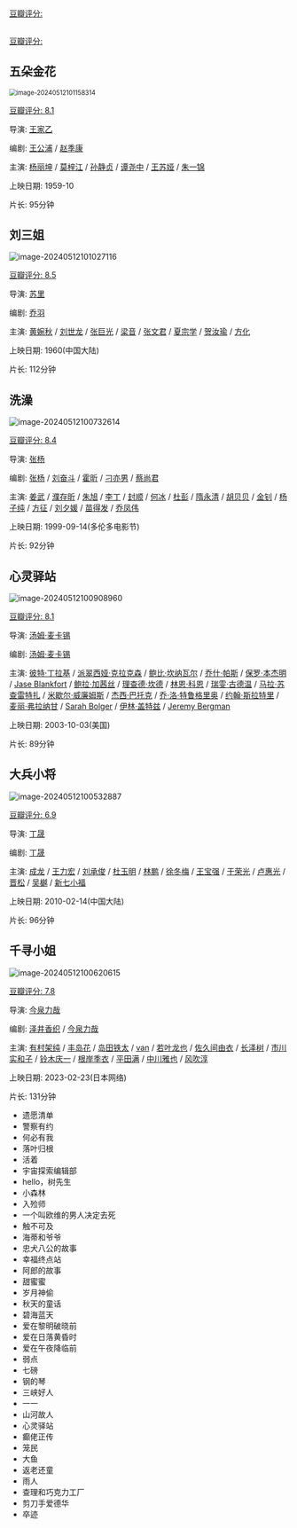 ## 

[豆瓣评分: ]()

## 

[豆瓣评分: ]()

## 五朵金花

<img src="./shenghuo/image-20240512101158314.png" alt="image-20240512101158314" style="zoom:80%;" />

[豆瓣评分: 8.1](https://movie.douban.com/subject/1451563/)

导演: [王家乙](https://movie.douban.com/celebrity/1315903/)

编剧: [王公浦](https://movie.douban.com/celebrity/1329617/) / [赵季康](https://movie.douban.com/celebrity/1329618/)

主演: [杨丽坤](https://movie.douban.com/celebrity/1047617/) / [莫梓江](https://movie.douban.com/celebrity/1329619/) / [孙静贞](https://movie.douban.com/celebrity/1329620/) / [谭尧中](https://movie.douban.com/celebrity/1329621/) / [王苏娅](https://movie.douban.com/celebrity/1316923/) / [朱一锦](https://movie.douban.com/celebrity/1329622/)

上映日期: 1959-10

片长: 95分钟

## 刘三姐

![image-20240512101027116](./shenghuo/image-20240512101027116.png)

[豆瓣评分: 8.5](https://movie.douban.com/subject/1298755/)

导演: [苏里](https://movie.douban.com/celebrity/1315794/)

编剧: [乔羽](https://movie.douban.com/celebrity/1315964/)

主演: [黄婉秋](https://movie.douban.com/celebrity/1093959/) / [刘世龙](https://movie.douban.com/celebrity/1331541/) / [张巨光](https://movie.douban.com/celebrity/1370230/) / [梁音](https://movie.douban.com/celebrity/1275909/) / [张文君](https://movie.douban.com/celebrity/1383247/) / [夏宗学](https://movie.douban.com/celebrity/1383245/) / [贺汝瑜](https://movie.douban.com/celebrity/1361184/) / [方化](https://movie.douban.com/celebrity/1315408/)

上映日期: 1960(中国大陆)

片长: 112分钟

## 洗澡

![image-20240512100732614](./shenghuo/image-20240512100732614.png)

[豆瓣评分: 8.4](https://movie.douban.com/subject/1303485/)

导演: [张杨](https://movie.douban.com/celebrity/1301697/)

编剧: [张杨](https://movie.douban.com/celebrity/1301697/) / [刘奋斗](https://movie.douban.com/celebrity/1275174/) / [霍昕](https://movie.douban.com/celebrity/1287182/) / [刁亦男](https://movie.douban.com/celebrity/1276173/) / [蔡尚君](https://movie.douban.com/celebrity/1315693/)

主演: [姜武](https://movie.douban.com/celebrity/1274290/) / [濮存昕](https://movie.douban.com/celebrity/1274855/) / [朱旭](https://movie.douban.com/celebrity/1275118/) / [李丁](https://movie.douban.com/celebrity/1274854/) / [封顺](https://movie.douban.com/celebrity/1344505/) / [何冰](https://movie.douban.com/celebrity/1274825/) / [杜彭](https://movie.douban.com/subject_search?search_text=杜彭) / [隋永清](https://movie.douban.com/celebrity/1388971/) / [胡贝贝](https://movie.douban.com/subject_search?search_text=胡贝贝) / [金钊](https://movie.douban.com/celebrity/1374585/) / [杨子纯](https://movie.douban.com/celebrity/1345557/) / [方征](https://movie.douban.com/celebrity/1370871/) / [刘夕媛](https://movie.douban.com/subject_search?search_text=刘夕媛) / [苗得发](https://movie.douban.com/subject_search?search_text=苗得发) / [乔凤伟](https://movie.douban.com/subject_search?search_text=乔凤伟)

上映日期: 1999-09-14(多伦多电影节)

片长: 92分钟

## 心灵驿站

![image-20240512100908960](./shenghuo/image-20240512100908960.png)

[豆瓣评分: 8.1](https://movie.douban.com/subject/1308632/)

导演: [汤姆·麦卡锡](https://movie.douban.com/celebrity/1004746/)

编剧: [汤姆·麦卡锡](https://movie.douban.com/celebrity/1004746/)

主演: [彼特·丁拉基](https://movie.douban.com/celebrity/1019009/) / [派翠西娅·克拉克森](https://movie.douban.com/celebrity/1013791/) / [鲍比·坎纳瓦尔](https://movie.douban.com/celebrity/1044985/) / [乔什·帕斯](https://movie.douban.com/celebrity/1018122/) / [保罗·本杰明](https://movie.douban.com/celebrity/1278352/) / [Jase Blankfort](https://movie.douban.com/celebrity/1064194/) / [鲍拉·加茜丝](https://movie.douban.com/celebrity/1032005/) / [理查德·坎德](https://movie.douban.com/celebrity/1041144/) / [林恩·科恩](https://movie.douban.com/celebrity/1322152/) / [瑞雯·古德温](https://movie.douban.com/celebrity/1102066/) / [马拉·苏查雷特扎](https://movie.douban.com/celebrity/1155461/) / [米歇尔·威廉姆斯](https://movie.douban.com/celebrity/1049491/) / [杰西·巴托克](https://movie.douban.com/celebrity/1032460/) / [乔·洛·特鲁格里奥](https://movie.douban.com/celebrity/1125111/) / [约翰·斯拉特里](https://movie.douban.com/celebrity/1022661/) / [麦丽·弗拉纳甘](https://movie.douban.com/celebrity/1090433/) / [Sarah Bolger](https://movie.douban.com/celebrity/1225453/) / [伊林·盖特兹](https://movie.douban.com/celebrity/1100178/) / [Jeremy Bergman](https://movie.douban.com/celebrity/1064883/)

上映日期: 2003-10-03(美国)

片长: 89分钟

## 大兵小将

![image-20240512100532887](./shenghuo/image-20240512100532887.png)

[豆瓣评分: 6.9](https://movie.douban.com/subject/3279107/)

导演: [丁晟](https://movie.douban.com/celebrity/1274856/)

编剧: [丁晟](https://movie.douban.com/celebrity/1274856/)

主演: [成龙](https://movie.douban.com/celebrity/1054531/) / [王力宏](https://movie.douban.com/celebrity/1045243/) / [刘承俊](https://movie.douban.com/celebrity/1314482/) / [杜玉明](https://movie.douban.com/celebrity/1317188/) / [林鹏](https://movie.douban.com/celebrity/1275739/) / [徐冬梅](https://movie.douban.com/celebrity/1316212/) / [王宝强](https://movie.douban.com/celebrity/1274388/) / [于荣光](https://movie.douban.com/celebrity/1274556/) / [卢惠光](https://movie.douban.com/celebrity/1032633/) / [晋松](https://movie.douban.com/celebrity/1315699/) / [吴樾](https://movie.douban.com/celebrity/1314321/) / [新七小福](https://movie.douban.com/subject_search?search_text=新七小福)

上映日期: 2010-02-14(中国大陆)

片长: 96分钟

## 千寻小姐

![image-20240512100620615](./shenghuo/image-20240512100620615.png)

[豆瓣评分: 7.8](https://movie.douban.com/subject/35791966/)

导演: [今泉力哉](https://movie.douban.com/celebrity/1320194/)

编剧: [泽井香织](https://movie.douban.com/celebrity/1430608/) / [今泉力哉](https://movie.douban.com/celebrity/1320194/)

主演: [有村架纯](https://movie.douban.com/celebrity/1275528/) / [丰岛花](https://movie.douban.com/celebrity/1335346/) / [岛田铁太](https://movie.douban.com/celebrity/1479823/) / [van](https://movie.douban.com/celebrity/1486607/) / [若叶龙也](https://movie.douban.com/celebrity/1275295/) / [佐久间由衣](https://movie.douban.com/celebrity/1348586/) / [长泽树](https://movie.douban.com/celebrity/1451649/) / [市川实和子](https://movie.douban.com/celebrity/1034148/) / [铃木庆一](https://movie.douban.com/celebrity/1052012/) / [根岸季衣](https://movie.douban.com/celebrity/1008299/) / [平田满](https://movie.douban.com/celebrity/1043004/) / [中川雅也](https://movie.douban.com/celebrity/1042693/) / [风吹淳](https://movie.douban.com/celebrity/1048583/)

上映日期: 2023-02-23(日本网络)

片长: 131分钟



- 遗愿清单
- 警察有约
- 何必有我
- 落叶归根
- 活着
- 宇宙探索编辑部
- hello，树先生
- 小森林
- 入殓师
- 一个叫欧维的男人决定去死
- 触不可及
- 海蒂和爷爷
- 忠犬八公的故事
- 幸福终点站
- 阿郎的故事
- 甜蜜蜜
- 岁月神偷
- 秋天的童话
- 碧海蓝天
- 爱在黎明破晓前
- 爱在日落黄昏时
- 爱在午夜降临前
- 弱点
- 七磅
- 钢的琴
- 三峡好人
- 一一
- 山河故人
- 心灵驿站
- 癫佬正传
- 笼民
- 大鱼
- 返老还童
- 雨人
- 查理和巧克力工厂
- 剪刀手爱德华
- 卒迹